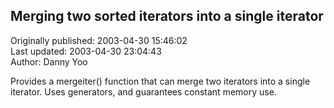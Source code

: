 ## Merging two sorted iterators into a single iterator  
Originally published: 2003-04-30 15:46:02  
Last updated: 2003-04-30 23:04:43  
Author: Danny Yoo  
  
Provides a mergeiter() function that can merge two iterators into a single iterator.  Uses generators, and guarantees constant memory use.